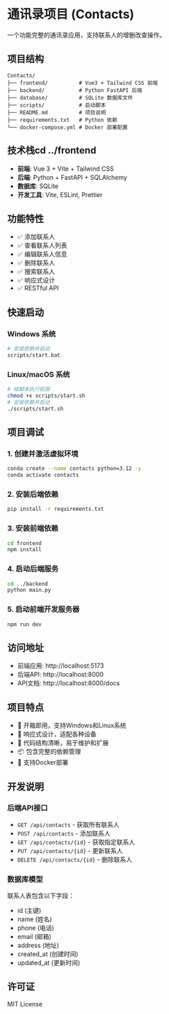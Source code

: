 # 通讯录项目 (Contacts)

一个功能完整的通讯录应用，支持联系人的增删改查操作。

## 项目结构

```
Contacts/
├── frontend/          # Vue3 + Tailwind CSS 前端
├── backend/           # Python FastAPI 后端
├── database/          # SQLite 数据库文件
├── scripts/           # 启动脚本
├── README.md          # 项目说明
├── requirements.txt   # Python 依赖
└── docker-compose.yml # Docker 部署配置
```

## 技术栈cd ../frontend


- **前端**: Vue 3 + Vite + Tailwind CSS
- **后端**: Python + FastAPI + SQLAlchemy
- **数据库**: SQLite
- **开发工具**: Vite, ESLint, Prettier

## 功能特性

- ✅ 添加联系人
- ✅ 查看联系人列表
- ✅ 编辑联系人信息
- ✅ 删除联系人
- ✅ 搜索联系人
- ✅ 响应式设计
- ✅ RESTful API

## 快速启动

### Windows 系统
```bash
# 安装依赖并启动
scripts/start.bat
```

### Linux/macOS 系统
```bash
# 给脚本执行权限
chmod +x scripts/start.sh
# 安装依赖并启动
./scripts/start.sh
```

## 项目调试

### 1. 创建并激活虚拟环境

```bash
conda create --name contacts python=3.12 -y
conda activate contacts
```

### 2. 安装后端依赖

```bash
pip install -r requirements.txt
```

### 3. 安装前端依赖
```bash
cd frontend
npm install
```

### 4. 启动后端服务
```bash
cd ../backend
python main.py
```

### 5. 启动前端开发服务器
```bash
npm run dev
```

## 访问地址

- 前端应用: http://localhost:5173
- 后端API: http://localhost:8000
- API文档: http://localhost:8000/docs

## 项目特点

- 🚀 开箱即用，支持Windows和Linux系统
- 📱 响应式设计，适配各种设备
- 🔧 代码结构清晰，易于维护和扩展
- 📦 包含完整的依赖管理
- 🐳 支持Docker部署

## 开发说明

### 后端API接口

- `GET /api/contacts` - 获取所有联系人
- `POST /api/contacts` - 添加联系人
- `GET /api/contacts/{id}` - 获取指定联系人
- `PUT /api/contacts/{id}` - 更新联系人
- `DELETE /api/contacts/{id}` - 删除联系人

### 数据库模型

联系人表包含以下字段：
- id (主键)
- name (姓名)
- phone (电话)
- email (邮箱)
- address (地址)
- created_at (创建时间)
- updated_at (更新时间)

## 许可证

MIT License

